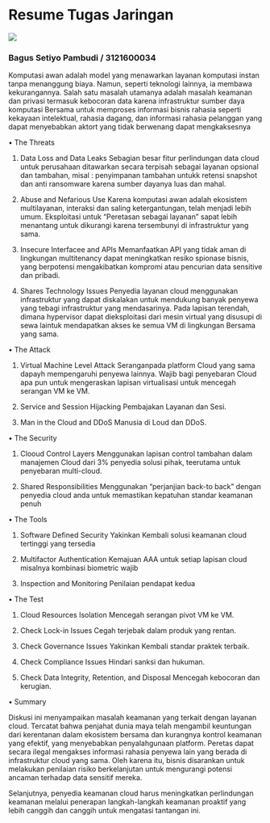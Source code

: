 # Resume Tugas Jaringan

![](https://www.seekpng.com/png/detail/416-4164571_logo-pens-png-electronic-engineering-polytechnic-institute-of.png)
### Bagus Setiyo Pambudi / 3121600034



Komputasi awan adalah model yang menawarkan layanan komputasi instan tanpa menanggung biaya. Namun, seperti teknologi lainnya, ia membawa kekurangannya. Salah satu masalah utamanya adalah masalah keamanan dan privasi termasuk kebocoran data karena infrastruktur sumber daya komputasi Bersama untuk memproses informasi bisnis rahasia seperti kekayaan intelektual, rahasia dagang, dan informasi rahasia pelanggan yang dapat menyebabkan aktort yang tidak berwenang dapat mengkaksesnya

•	The Threats
1.	Data Loss and Data Leaks
Sebagian besar fitur perlindungan data cloud untuk perusahaan ditawarkan secara terpisah sebagai layanan opsional dan tambahan, misal : penyimpanan tambahan untukk retensi snapshot dan anti ransomware karena sumber dayanya luas dan mahal.

2.	Abuse and Nefarious Use
Karena komputasi awan adalah ekosistem multilayanan, interaksi dan saling ketergantungan, telah menjadi lebih umum. Eksploitasi untuk “Peretasan sebagai layanan” sapat lebih menantang untuk dikurangi karena tersembunyi di infrastruktur yang sama.

3.	Insecure Interfacee and APIs
Memanfaatkan API yang tidak aman di lingkungan multitenancy dapat meningkatkan resiko spionase bisnis, yang berpotensi mengakibatkan kompromi atau pencurian data sensitive dan pribadi.

4.	Shares Technology Issues
Penyedia layanan cloud menggunakan infrastruktur yang dapat diskalakan untuk mendukung banyak penyewa yang tebagi infrastruktur yang mendasarinya. Pada lapisan terendah, dimana hypervisor dapat dieksploitasi dari mesin virtual yang disusupi di sewa laintuk mendapatkan akses ke semua VM di lingkungan Bersama yang sama.

•	The Attack
1.	Virtual Machine Level Attack
Seranganpada platform Cloud yang sama dapayh mempengaruhi penyewa lainnya. Wajib bagi penyebaran Cloud apa pun untuk mengeraskan lapisan virtualisasi untuk mencegah serangan VM ke VM.

2.	Service and Session Hijacking
Pembajakan Layanan dan Sesi.

3.	Man in the Cloud and DDoS
Manusia di Loud dan DDoS.


•	The Security
1.	Clooud Control Layers
Menggunakan lapisan control tambahan dalam manajemen Cloud dari 3% penyedia solusi pihak, teerutama untuk penyebaran multi-cloud.

2.	Shared Responsibilities
Menggunakan “perjanjian back-to back” dengan penyedia cloud anda untuk memastikan kepatuhan standar keamanan penuh

•	The Tools
1.	Software Defined Security
Yakinkan Kembali solusi keamanan cloud tertinggi yang tersedia

2.	Multifactor Authentication
Kemajuan AAA untuk setiap lapisan cloud misalnya kombinasi biometric wajib

3.	Inspection and Monitoring
Penilaian pendapat kedua

•	The Test
1.	Cloud Resources Isolation
Mencegah serangan pivot VM ke VM.

2.	Check Lock-in Issues
Cegah terjebak dalam produk yang rentan.

3.	Check Governance Issues
Yakinkan Kembali standar praktek terbaik.

4.	Check Compliance Issues
Hindari sanksi dan hukuman.

5.	Check Data Integrity, Retention, and Disposal
Mencegah kebocoran dan kerugian.

•	Summary

Diskusi ini menyampaikan masalah keamanan yang terkait dengan layanan cloud. Tercatat bahwa penjahat dunia maya telah mengambil keuntungan dari kerentanan dalam ekosistem bersama dan kurangnya kontrol keamanan yang efektif, yang menyebabkan penyalahgunaan platform. Peretas dapat secara ilegal mengakses informasi rahasia penyewa lain yang berada di infrastruktur cloud yang sama. Oleh karena itu, bisnis disarankan untuk melakukan penilaian risiko berkelanjutan untuk mengurangi potensi ancaman terhadap data sensitif mereka.

Selanjutnya, penyedia keamanan cloud harus meningkatkan perlindungan keamanan melalui penerapan langkah-langkah keamanan proaktif yang lebih canggih dan canggih untuk mengatasi tantangan ini.











